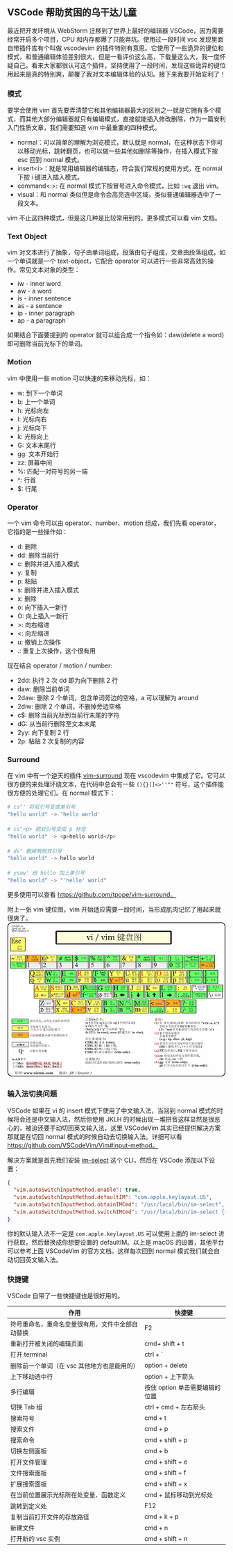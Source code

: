 ## VSCode 帮助贫困的乌干达儿童

最近把开发环境从 WebStorm 迁移到了世界上最好的编辑器 VSCode，因为需要经常开启多个项目，CPU 和内存都爆了只能弃坑。使用过一段时间 vsc 发现里面自带插件库有个叫做 vscodevim 的插件特别有意思。它使用了一些诡异的键位和模式，和普通编辑体验差别很大，但是一看评价这么高，下载量这么大，我一度怀疑自己。看来大家都很认可这个插件，坚持使用了一段时间，发现这些诡异的键位用起来是真的特别爽，颠覆了我对文本编辑体验的认知。接下来我要开始安利了！

### 模式

要学会使用 vim 首先要弄清楚它和其他编辑器最大的区别之一就是它拥有多个模式，而其他大部分编辑器就只有编辑模式，直接就能插入修改删除，作为一篇安利入门性质文章，我们需要知道 vim 中最重要的四种模式。

- normal<esc>：可以简单的理解为浏览模式，默认就是 normal，在这种状态下你可以移动光标，跳转翻页，也可以做一些其他如删除等操作，在插入模式下按 esc 回到 normal 模式。
- insert\<i>：就是常用编辑器的编辑态，符合我们常规的使用方式，在 normal 下按 i 键进入插入模式。
- command<:>: 在 normal 模式下按冒号进入命令模式，比如 `:wq` 退出 vim。
- visual<v>：和 normal 类似但是命令会高亮选中区域，类似普通编辑器选中了一段文本。

vim 不止这四种模式，但是这几种是比较常用到的，更多模式可以看 vim 文档。

### Text Object

vim 对文本进行了抽象，句子由单词组成，段落由句子组成，文章由段落组成，如一个单词就是一个 text-object，它配合 operator 可以进行一些非常高效的操作。常见文本对象的类型：

- iw - inner word
- aw - a word
- is - inner sentence
- as - a sentence
- ip - inner paragraph
- ap - a paragraph

如果结合下面要提到的 operator 就可以组合成一个指令如：daw(delete a word) 即可删除当前光标下的单词。

### Motion

vim 中使用一些 motion 可以快速的来移动光标，如：

- w: 到下一个单词
- b: 上一个单词
- h: 光标向左
- l: 光标向右
- j: 光标向下
- k: 光标向上
- G: 文本末尾行
- gg: 文本开始行
- zz: 屏幕中间
- %: 匹配一对符号的另一端
- ^: 行首
- \$: 行尾

### Operator

一个 vim 命令可以由 operator、number、motion 组成，我们先看 operator，它指的是一些操作如：

- d: 删除
- dd: 删除当前行
- c: 删除并进入插入模式
- y: 复制
- p: 粘贴
- s: 删除并进入插入模式
- x: 删除
- o: 向下插入一新行
- O: 向上插入一新行
- \>: 向右缩进
- <: 向左缩进
- u: 撤销上次操作
- .: 重复上次操作，这个很有用

现在结合 operator / motion / number:

- 2dd: 执行 2 次 dd 即为向下删除 2 行
- daw: 删除当前单词
- 2daw: 删除 2 个单词，包含单词旁边的空格，a 可以理解为 around
- 2diw: 删除 2 个单词，不删掉旁边空格
- c\$: 删除当前光标到当前行末尾的字符
- dG: 从当前行删除至文本末尾
- 2yy: 向下复制 2 行
- 2p: 粘贴 2 次复制的内容

### Surround

在 vim 中有一个逆天的插件 [vim-surround](https://github.com/tpope/vim-surround) 现在 vscodevim 中集成了它。它可以很方便的来处理环绕文本，在代码中总会有一些 `(){}[]<>''""` 符号，这个插件能很方便的处理它们。在 normal 模式下：

```bash
# cs"' 将双引号变成单引号
"hello world" -> 'hello world'

# cs"<p> 把双引号变成 p 标签
"hello world" -> <p>hello world</p>

# ds" 删掉两侧双引号
"hello world" -> hello world

# ysaw' 给 hello 加上单引号
"hello world" -> "'hello' world"
```

更多使用可以查看 https://github.com/tpope/vim-surround。

附上一张 vim 键位图，vim 开始适应需要一段时间，当形成肌肉记忆了用起来就很爽了。
![](../assets/vim-keymap.png)

### 输入法切换问题

VSCode 如果在 vi 的 insert 模式下使用了中文输入法，当回到 normal 模式的时候将会还是中文输入法，然后你使用 JKLH 的时候出现一堆拼音这样显然是很恶心的，被迫还要手动切回英文输入法，这里 VSCodeVim 其实已经提供解决方案那就是在切回 normal 模式的时候自动去切换输入法。详细可以看 https://github.com/VSCodeVim/Vim#input-method。

解决方案就是首先我们安装 [im-select](https://github.com/daipeihust/im-select) 这个 CLI，然后在 VSCode 添加以下设置：

```json
{
  "vim.autoSwitchInputMethod.enable": true,
  "vim.autoSwitchInputMethod.defaultIM": "com.apple.keylayout.US",
  "vim.autoSwitchInputMethod.obtainIMCmd": "/usr/local/bin/im-select",
  "vim.autoSwitchInputMethod.switchIMCmd": "/usr/local/bin/im-select {im}"
}
```

你的默认输入法不一定是 `com.apple.keylayout.US` 可以使用上面的 im-select 进行获取，然后替换成你想要设置的 defaultIM。以上是 macOS 的设置，其他平台可以参考上面 VSCodeVim 的官方文档。这样每次回到 normal 模式我们就会自动切回英文输入法。

### 快捷键

VSCode 自带了一些快捷键也是很好用的。

| 作用                                             | 快捷键                         |
| ------------------------------------------------ | ------------------------------ |
| 符号重命名，重命名变量很有用，文件中全部自动替换 | F2                             |
| 重新打开被关闭的编辑页面                         | cmd+ shift + t                 |
| 打开 terminal                                    | ctrl + `                       |
| 删除前一个单词（在 vsc 其他地方也是能用的）      | option + delete                |
| 上下移动选中行                                   | option + 上下箭头              |
| 多行编辑                                         | 按住 option 单击需要编辑的位置 |
| 切换 Tab 组                                      | ctrl + cmd + 左右箭头          |
| 搜索符号                                         | cmd + t                        |
| 搜索文件                                         | cmd + p                        |
| 搜索命令                                         | cmd + shift + p                |
| 切换左侧面板                                     | cmd + b                        |
| 打开文件管理                                     | cmd + shift + e                |
| 文件搜索面板                                     | cmd + shift + f                |
| 扩展搜索面板                                     | cmd + shift + x                |
| 在当前位置展示光标所在处变量、函数定义           | cmd + 鼠标移动到光标处         |
| 跳转到定义处                                     | F12                            |
| 复制当前打开文件的存放路径                       | cmd + k + p                    |
| 新建文件                                         | cmd + n                        |
| 打开新的 vsc 实例                                | cmd + shift + n                |
